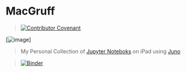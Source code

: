# MacGruff 
 > [![Contributor Covenant](https://img.shields.io/badge/Contributor%20Covenant-v1.4%20adopted-ff69b4.svg)](code-of-conduct.md)

[![image](https://github.com/indidatajones/MacGruff/50C6E454-4632-47F0-93CA-667F9DCD9972.jpeg)]

 > My Personal Collection of [Jupyter Noteboks](https://github.com/jupyter/notebook) on iPad using [Juno](https://juno.sh/)
 
 > [![Binder](https://mybinder.org/badge_logo.svg)](https://mybinder.org/v2/gh/indidatajones/MacGruff/fieldnotes) 


